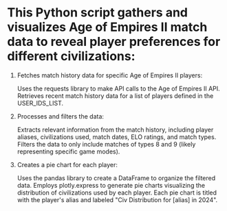 # This Python script gathers and visualizes Age of Empires II match data to reveal player preferences for different civilizations:
1. Fetches match history data for specific Age of Empires II players:

    Uses the requests library to make API calls to the Age of Empires II API.
    Retrieves recent match history data for a list of players defined in the USER_IDS_LIST.

2. Processes and filters the data:

    Extracts relevant information from the match history, including player aliases, civilizations used, match dates, ELO ratings, and match types.
    Filters the data to only include matches of types 8 and 9 (likely representing specific game modes).

3. Creates a pie chart for each player:

    Uses the pandas library to create a DataFrame to organize the filtered data.
    Employs plotly.express to generate pie charts visualizing the distribution of civilizations used by each player.
    Each pie chart is titled with the player's alias and labeled "Civ Distribution for [alias] in 2024".

